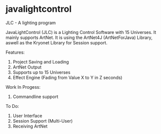 # javalightcontrol
JLC - A lighting program

JavaLightControl (JLC) is a Lighting Control Software with 15 Universes. It mainly supports ArtNet. 
It is using the ArtNet4J (ArtNetForJava) Library, aswell as the Kryonet Library for Session support.

Features:
1. Project Saving and Loading
2. ArtNet Output
3. Supports up to 15 Universes
4. Effect Engine (Fading from Value X to Y in Z seconds)

Work In Progess:
1. Commandline support


To Do:
1. User Interface
2. Session Support (Multi-User)
3. Receiving ArtNet
